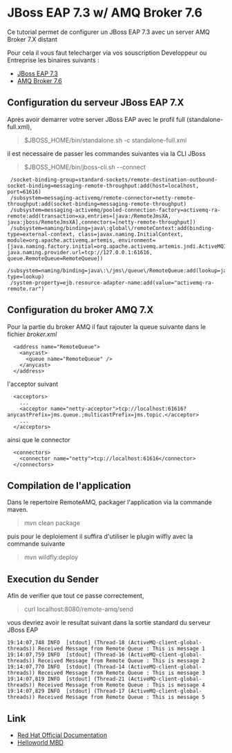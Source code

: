 # JBoss EAP 7.3 w/ AMQ Broker 7.6

Ce tutorial permet de configurer un JBoss EAP 7.3 avec un server AMQ Broker 7.X distant

Pour cela il vous faut telecharger via vos souscription Developpeur ou Entreprise les binaires suivants :

* [JBoss EAP 7.3](https://access.redhat.com/jbossnetwork/restricted/listSoftware.html?product=appplatform&downloadType=distributions)
* [AMQ Broker 7.6](https://access.redhat.com/jbossnetwork/restricted/listSoftware.html?downloadType=distributions&product=jboss.amq.broker&version=7.3&productChanged=yes)

## Configuration du serveur JBoss EAP 7.X

Après avoir demarrer votre server JBoss EAP avec le profil full (standalone-full.xml),

> $JBOSS_HOME/bin/standalone.sh -c standalone-full.xml

il est necessaire de passer les commandes suivantes via la CLI JBoss

> $JBOSS_HOME/bin/jboss-cli.sh --connect

```
 /socket-binding-group=standard-sockets/remote-destination-outbound-socket-binding=messaging-remote-throughput:add(host=localhost, port=61616)
 /subsystem=messaging-activemq/remote-connector=netty-remote-throughput:add(socket-binding=messaging-remote-throughput)
 /subsystem=messaging-activemq/pooled-connection-factory=activemq-ra-remote:add(transaction=xa,entries=[java:/RemoteJmsXA, java:jboss/RemoteJmsXA],connectors=[netty-remote-throughput])
 /subsystem=naming/binding=java\:global\/remoteContext:add(binding-type=external-context, class=javax.naming.InitialContext, module=org.apache.activemq.artemis, environment=[java.naming.factory.initial=org.apache.activemq.artemis.jndi.ActiveMQInitialContextFactory, java.naming.provider.url=tcp://127.0.0.1:61616, queue.RemoteQueue=RemoteQueue])
 /subsystem=naming/binding=java\:\/jms\/queue\/RemoteQueue:add(lookup=java:global/remoteContext/RemoteQueue,binding-type=lookup)
 /system-property=ejb.resource-adapter-name:add(value="activemq-ra-remote.rar")
```

## Configuration du broker AMQ 7.X

Pour la partie du broker AMQ il faut rajouter la queue suivante dans le fichier _broker.xml_

```
  <address name="RemoteQueue">
    <anycast>
      <queue name="RemoteQueue" />
    </anycast>
  </address>
```

l'acceptor suivant  

```
  <acceptors>
    ...
    <acceptor name="netty-acceptor">tcp://localhost:61616?anycastPrefix=jms.queue.;multicastPrefix=jms.topic.</acceptor>
    ...
  </acceptors>
```

ainsi que le connector

```
  <connectors>
    <connector name="netty">tcp://localhost:61616</connector>
  </connectors>
```

## Compilation de l'application

Dans le repertoire RemoteAMQ, packager l'application via la commande maven.

> mvn clean package

puis pour le deploiement il suffira d'utiliser le plugin wilfly avec la commande suivante 

> mvn wildfly:deploy


## Execution du Sender

Afin de verifier que tout ce passe correctement, 

> curl localhost:8080/remote-amq/send

vous devriez avoir le resultat suivant dans la sortie standard du serveur JBoss EAP

```
19:14:07,748 INFO  [stdout] (Thread-18 (ActiveMQ-client-global-threads)) Received Message from Remote Queue : This is message 1
19:14:07,759 INFO  [stdout] (Thread-16 (ActiveMQ-client-global-threads)) Received Message from Remote Queue : This is message 2
19:14:07,770 INFO  [stdout] (Thread-14 (ActiveMQ-client-global-threads)) Received Message from Remote Queue : This is message 3
19:14:07,819 INFO  [stdout] (Thread-21 (ActiveMQ-client-global-threads)) Received Message from Remote Queue : This is message 4
19:14:07,829 INFO  [stdout] (Thread-17 (ActiveMQ-client-global-threads)) Received Message from Remote Queue : This is message 5
```


## Link 

* [Red Hat Official Documentation](https://access.redhat.com/documentation/en-us/red_hat_jboss_enterprise_application_platform/7.3/html/configuring_messaging/resource_adapters)
* [Helloworld MBD](https://github.com/jboss-developer/jboss-eap-quickstarts/tree/7.3.x/helloworld-mdb)
